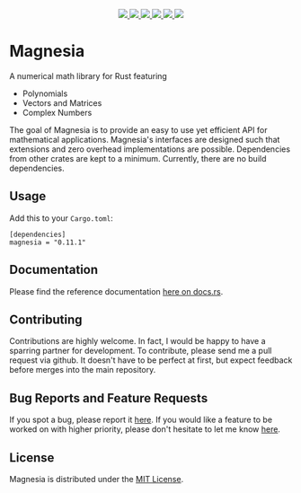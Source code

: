 <p align="center">
  <a href="https://github.com/ralphtandetzky/magnesia/actions">
    <img src="https://img.shields.io/github/actions/workflow/status/ralphtandetzky/magnesia/cargo_build_and_test.yml?branch=master" />
  </a>
  <a href="https://docs.rs/magnesia/latest/magnesia/">
    <img src="https://img.shields.io/docsrs/magnesia" />
  </a>
  <a href="https://crates.io/crates/magnesia">
    <img src="https://img.shields.io/crates/d/magnesia" />
  </a>
  <a href="https://choosealicense.com/licenses/mit/">
    <img src="https://img.shields.io/crates/l/magnesia" />
  </a>
  <a href="https://crates.io/crates/magnesia">
    <img src="https://img.shields.io/crates/v/magnesia" />
  </a>
  <a href="https://github.com/ralphtandetzky/magnesia/graphs/contributors">
    <img src="https://img.shields.io/github/contributors/ralphtandetzky/magnesia" />
  </a>
</p>

# Magnesia

A numerical math library for Rust featuring

* Polynomials
* Vectors and Matrices
* Complex Numbers

The goal of Magnesia is to provide an easy to use yet efficient API for mathematical applications. Magnesia's interfaces are designed such that extensions and zero overhead implementations are possible. Dependencies from other crates are kept to a minimum. Currently, there are no build dependencies.

## Usage

Add this to your `Cargo.toml`:
```text
[dependencies]
magnesia = "0.11.1"
```

## Documentation

Please find the reference documentation [here on docs.rs](https://docs.rs/magnesia/latest/magnesia/).

## Contributing

Contributions are highly welcome. In fact, I would be happy to have a sparring partner for development. To contribute, please send me a pull request via github. It doesn't have to be perfect at first, but expect feedback before merges into the main repository.

## Bug Reports and Feature Requests

If you spot a bug, please report it [here](https://github.com/ralphtandetzky/magnesia/issues). If you would like a feature to be worked on with higher priority, please don't hesitate to let me know [here](https://github.com/ralphtandetzky/magnesia/issues).

## License

Magnesia is distributed under the [MIT License](LICENSE.md).
